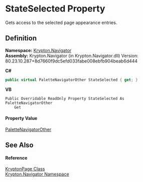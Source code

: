 # StateSelected Property


Gets access to the selected page appearance entries.



## Definition
**Namespace:** <a href="a21ac074-d119-3dc6-bd1c-d3a12c0128bc.md">Krypton.Navigator</a>  
**Assembly:** Krypton.Navigator (in Krypton.Navigator.dll) Version: 80.23.10.287+8d7660f9dc5efd033fabe008ebfb904beab6d444

**C#**
``` C#
public virtual PaletteNavigatorOther StateSelected { get; }
```
**VB**
``` VB
Public Overridable ReadOnly Property StateSelected As PaletteNavigatorOther
	Get
```



#### Property Value
<a href="ab6e1463-ec68-79d7-a5ac-34a017cbf476.md">PaletteNavigatorOther</a>

## See Also


#### Reference
<a href="6152055e-8626-d35d-405b-6d965a03471a.md">KryptonPage Class</a>  
<a href="a21ac074-d119-3dc6-bd1c-d3a12c0128bc.md">Krypton.Navigator Namespace</a>  

